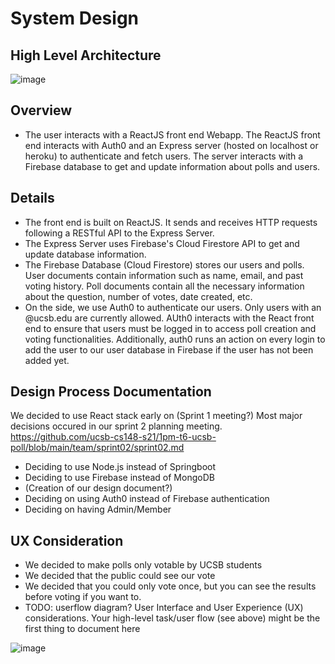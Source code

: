 # System Design 

## High Level Architecture
![image](https://user-images.githubusercontent.com/33990609/118323798-08d29c80-b4b6-11eb-9611-d748b6bf3951.png)

## Overview
  - The user interacts with a ReactJS front end Webapp. The ReactJS front end interacts with Auth0 and an Express server (hosted on localhost or heroku) to authenticate and fetch users. The server interacts with a Firebase database to get and update information about polls and users. 


## Details
  - The front end is built on ReactJS. It sends and receives HTTP requests following a RESTful API to the Express Server. 
  - The Express Server uses Firebase's Cloud Firestore API to get and update database information. 
  - The Firebase Database (Cloud Firestore) stores our users and polls. User documents contain information such as name, email, and past voting history. Poll documents contain all the necessary information about the question, number of votes, date created, etc. 
  - On the side, we use Auth0 to authenticate our users. Only users with an @ucsb.edu are currently allowed. AUth0 interacts with the React front end to ensure that users must be logged in to access poll creation and voting functionalities. Additionally, auth0 runs an action on every login to add the user to our user database in Firebase if the user has not been added yet. 

## Design Process Documentation 
We decided to use React stack early on (Sprint 1 meeting?) 
Most major decisions occured in our sprint 2 planning meeting.
https://github.com/ucsb-cs148-s21/1pm-t6-ucsb-poll/blob/main/team/sprint02/sprint02.md
  - Deciding to use Node.js instead of Springboot
  - Deciding to use Firebase instead of MongoDB
  - (Creation of our design document?)
  - Deciding on using Auth0 instead of Firebase authentication
  - Deciding on having Admin/Member

## UX Consideration
- We decided to make polls only votable by UCSB students
- We decided that the public could see our vote
- We decided that you could only vote once, but you can see the results before voting if you want to. 
- TODO: userflow diagram? 
User Interface and User Experience (UX) considerations. Your high-level task/user flow (see above) might be the first thing to document here


![image](https://user-images.githubusercontent.com/33990609/121289322-9927b580-c899-11eb-8236-f24c3c6575db.png)




